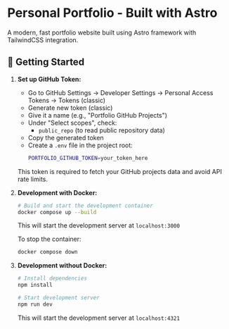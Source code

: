 # Personal Portfolio - Built with Astro

A modern, fast portfolio website built using Astro framework with TailwindCSS integration.

## 🚀 Getting Started

1. **Set up GitHub Token:**
   - Go to GitHub Settings → Developer Settings → Personal Access Tokens → Tokens (classic)
   - Generate new token (classic)
   - Give it a name (e.g., "Portfolio GitHub Projects")
   - Under "Select scopes", check:
     - `public_repo` (to read public repository data)
   - Copy the generated token
   - Create a `.env` file in the project root:
     ```sh
     PORTFOLIO_GITHUB_TOKEN=your_token_here
     ```
   This token is required to fetch your GitHub projects data and avoid API rate limits.

2. **Development with Docker:**
   ```sh
   # Build and start the development container
   docker compose up --build
   ```
   This will start the development server at `localhost:3000`

   To stop the container:
   ```sh
   docker compose down
   ```

3. **Development without Docker:**
   ```sh
   # Install dependencies
   npm install

   # Start development server
   npm run dev
   ```
   This will start the development server at `localhost:4321`